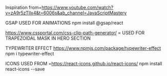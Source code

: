 Inspiration from=https://www.youtube.com/watch?v=zA9r5zTllx4&t=6006s&ab_channel=JavaScriptMastery

GSAP USED FOR ANIMATIONS
npm install @gsap/react


https://www.cssportal.com/css-clip-path-generator/  = USED FOR TRAPEZOIDAL MASK IN HERO SECTION


TYPEWRITER EFFECT
https://www.npmjs.com/package/typewriter-effect
npm i typewriter-effect

ICONS USED FROM =https://react-icons.github.io/react-icons/
npm install react-icons --save